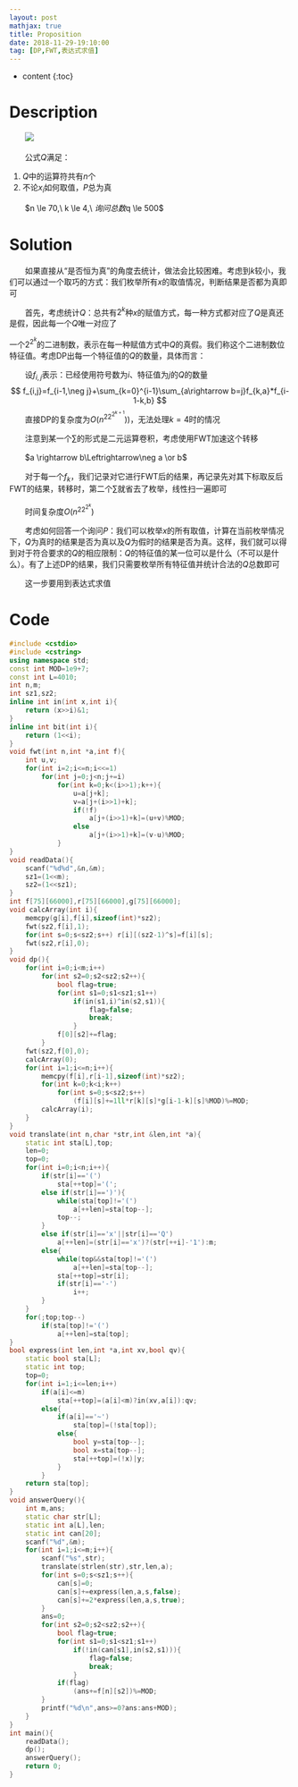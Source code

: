 ```yaml
---
layout: post
mathjax: true
title: Proposition
date: 2018-11-29-19:10:00
tag: [DP,FWT,表达式求值]
---
```

* content
{:toc}
# Description

　　![](http://xsy.gdgzez.com.cn/JudgeOnline/upload/attachment/image/20170223/20170223194931_14046.png)

　　公式$Q$满足：

1. $Q$中的运算符共有$n$个
2. 不论$x_i$如何取值，$P$总为真

　　$n \le 70,\ k \le 4,\ $询问总数$q \le 500$



# Solution

　　如果直接从“是否恒为真”的角度去统计，做法会比较困难。考虑到$k$较小，我们可以通过一个取巧的方式：我们枚举所有$x$的取值情况，判断结果是否都为真即可

　　首先，考虑统计$Q$：总共有$2^k$种$x$的赋值方式，每一种方式都对应了$Q$是真还是假，因此每一个$Q$唯一对应了

一个$2^{2^k}$的二进制数，表示在每一种赋值方式中$Q$的真假。我们称这个二进制数位特征值。考虑DP出每一个特征值的$Q$的数量，具体而言：

　　设$f_{i,j}$表示：已经使用符号数为$i$、特征值为$j$的$Q$的数量
$$
f_{i,j}=f_{i-1,\neg j}+\sum_{k=0}^{i-1}\sum_{a\rightarrow b=j}f_{k,a}*f_{i-1-k,b}
$$
　　直接DP的复杂度为$O(n^22^{2^{k+1}}))$，无法处理$k=4$时的情况

　　注意到某一个$\sum$的形式是二元运算卷积，考虑使用FWT加速这个转移

　　$a \rightarrow b\Leftrightarrow\neg a \or b$

　　对于每一个$f_k$，我们记录对它进行FWT后的结果，再记录先对其下标取反后FWT的结果，转移时，第二个$\sum$就省去了枚举，线性扫一遍即可

　　时间复杂度$O(n^22^{2^k})$

　　考虑如何回答一个询问$P$：我们可以枚举$x$的所有取值，计算在当前枚举情况下，$Q$为真时的结果是否为真以及$Q$为假时的结果是否为真。这样，我们就可以得到对于符合要求的$Q$的相应限制：$Q$的特征值的某一位可以是什么（不可以是什么）。有了上述DP的结果，我们只需要枚举所有特征值并统计合法的$Q$总数即可

　　这一步要用到表达式求值



# Code

```c++
#include <cstdio>
#include <cstring>
using namespace std;
const int MOD=1e9+7;
const int L=4010;
int n,m;
int sz1,sz2;
inline int in(int x,int i){
    return (x>>i)&1;
}
inline int bit(int i){
    return (1<<i);
}
void fwt(int n,int *a,int f){
    int u,v;
    for(int i=2;i<=n;i<<=1)
        for(int j=0;j<n;j+=i)
            for(int k=0;k<(i>>1);k++){
                u=a[j+k];
                v=a[j+(i>>1)+k];
                if(!f)
                    a[j+(i>>1)+k]=(u+v)%MOD;
                else
                    a[j+(i>>1)+k]=(v-u)%MOD;
            }
}
void readData(){
    scanf("%d%d",&n,&m);
    sz1=(1<<m);
    sz2=(1<<sz1);
}
int f[75][66000],r[75][66000],g[75][66000];
void calcArray(int i){
    memcpy(g[i],f[i],sizeof(int)*sz2);
    fwt(sz2,f[i],1);
    for(int s=0;s<sz2;s++) r[i][(sz2-1)^s]=f[i][s];
    fwt(sz2,r[i],0);
}
void dp(){
    for(int i=0;i<m;i++)
        for(int s2=0;s2<sz2;s2++){
            bool flag=true;
            for(int s1=0;s1<sz1;s1++)
                if(in(s1,i)^in(s2,s1)){
                    flag=false;
                    break;
                }
            f[0][s2]+=flag;
        }
    fwt(sz2,f[0],0);
    calcArray(0);
    for(int i=1;i<=n;i++){
        memcpy(f[i],r[i-1],sizeof(int)*sz2);
        for(int k=0;k<i;k++)
            for(int s=0;s<sz2;s++) 
                (f[i][s]+=1ll*r[k][s]*g[i-1-k][s]%MOD)%=MOD;
        calcArray(i);
    }
}
void translate(int n,char *str,int &len,int *a){
    static int sta[L],top;
    len=0;
    top=0;
    for(int i=0;i<n;i++){
        if(str[i]=='(')
            sta[++top]='(';
        else if(str[i]==')'){
            while(sta[top]!='(')
                a[++len]=sta[top--];
            top--;
        }
        else if(str[i]=='x'||str[i]=='Q')
            a[++len]=(str[i]=='x')?(str[++i]-'1'):m;
        else{
            while(top&&sta[top]!='(')
                a[++len]=sta[top--];
            sta[++top]=str[i];
            if(str[i]=='-')
                i++;
        }
    }
    for(;top;top--)
        if(sta[top]!='(')
            a[++len]=sta[top];
}
bool express(int len,int *a,int xv,bool qv){
    static bool sta[L];
    static int top;
    top=0;
    for(int i=1;i<=len;i++)
        if(a[i]<=m)
            sta[++top]=(a[i]<m)?in(xv,a[i]):qv;
        else{
            if(a[i]=='~')
                sta[top]=(!sta[top]);
            else{
                bool y=sta[top--];
                bool x=sta[top--];
                sta[++top]=(!x)|y;
            }
        }
    return sta[top];
}
void answerQuery(){
    int m,ans;
    static char str[L];
    static int a[L],len;
    static int can[20];
    scanf("%d",&m);
    for(int i=1;i<=m;i++){
        scanf("%s",str);
        translate(strlen(str),str,len,a);
        for(int s=0;s<sz1;s++){
            can[s]=0;
            can[s]+=express(len,a,s,false);
            can[s]+=2*express(len,a,s,true);
        }
        ans=0;
        for(int s2=0;s2<sz2;s2++){
            bool flag=true;
            for(int s1=0;s1<sz1;s1++)
                if(!in(can[s1],in(s2,s1))){
                    flag=false;
                    break;
                }
            if(flag)
                (ans+=f[n][s2])%=MOD;
        }
        printf("%d\n",ans>=0?ans:ans+MOD);
    }
}
int main(){
    readData();
    dp();
    answerQuery();
    return 0;
}
```

